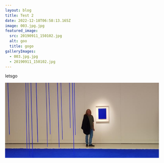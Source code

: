 ```yaml
---
layout: blog
title: Test 2
date: 2022-12-18T06:58:13.165Z
image: 003.jpg.jpg
featured_image:
  src: 20190911_150102.jpg
  alt: goo
  title: gogo
galleryImages:
  - 003.jpg.jpg
  - 20190911_150102.jpg
---
```

letsgo

![gogogogog](20190911_150102.jpg "gogogo")
